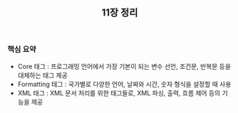 <header>
  <h2>11장 정리</h2>
</header>

<body>
  <h3>핵심 요약</h3>
  <ul>
    <li>Core 태그 : 프로그래밍 언어에서 가장 기본이 되는 변수 선언, 조건문, 반복문 등을 대체하는 태그 제공</li>
    <li>Formatting 태그 : 국가별로 다양한 언어, 날짜와 시간, 숫자 형식을 설정할 때 사용</li>
    <li>XML 태그 : XML 문서 처리를 위한 태그들로, XML 파싱, 출력, 흐름 제어 등의 기능을 제공</li>
  </ul>
</body> 

